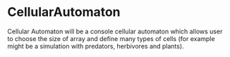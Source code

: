 # CellularAutomaton

Cellular Automaton will be a console cellular automaton which allows user to choose the size of array and define many types of cells (for example might be a simulation with predators, herbivores and plants).
